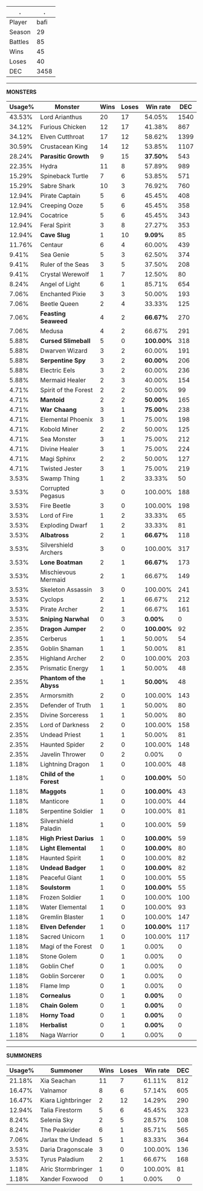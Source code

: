 .|.
|-|-
Player|bafi
Season|29
Battles|85
Wins|45
Loses|40
DEC|3458

---
**MONSTERS**

Usage%|Monster|Wins|Loses|Win rate|DEC|
-|-|-|-|-|-|
43.53%|Lord Arianthus|20|17|54.05%|1540|
34.12%|Furious Chicken|12|17|41.38%|867|
34.12%|Elven Cutthroat|17|12|58.62%|1399|
30.59%|Crustacean King|14|12|53.85%|1107|
28.24%|**Parasitic Growth**|9|15|**37.50%**|543|
22.35%|Hydra|11|8|57.89%|989|
15.29%|Spineback Turtle|7|6|53.85%|571|
15.29%|Sabre Shark|10|3|76.92%|760|
12.94%|Pirate Captain|5|6|45.45%|408|
12.94%|Creeping Ooze|5|6|45.45%|358|
12.94%|Cocatrice|5|6|45.45%|343|
12.94%|Feral Spirit|3|8|27.27%|353|
12.94%|**Cave Slug**|1|10|**9.09%**|85|
11.76%|Centaur|6|4|60.00%|439|
9.41%|Sea Genie|5|3|62.50%|374|
9.41%|Ruler of the Seas|3|5|37.50%|208|
9.41%|Crystal Werewolf|1|7|12.50%|80|
8.24%|Angel of Light|6|1|85.71%|654|
7.06%|Enchanted Pixie|3|3|50.00%|193|
7.06%|Beetle Queen|2|4|33.33%|125|
7.06%|**Feasting Seaweed**|4|2|**66.67%**|270|
7.06%|Medusa|4|2|66.67%|291|
5.88%|**Cursed Slimeball**|5|0|**100.00%**|318|
5.88%|Dwarven Wizard|3|2|60.00%|191|
5.88%|**Serpentine Spy**|3|2|**60.00%**|206|
5.88%|Electric Eels|3|2|60.00%|236|
5.88%|Mermaid Healer|2|3|40.00%|154|
4.71%|Spirit of the Forest|2|2|50.00%|99|
4.71%|**Mantoid**|2|2|**50.00%**|165|
4.71%|**War Chaang**|3|1|**75.00%**|238|
4.71%|Elemental Phoenix|3|1|75.00%|198|
4.71%|Kobold Miner|2|2|50.00%|125|
4.71%|Sea Monster|3|1|75.00%|212|
4.71%|Divine Healer|3|1|75.00%|224|
4.71%|Magi Sphinx|2|2|50.00%|127|
4.71%|Twisted Jester|3|1|75.00%|219|
3.53%|Swamp Thing|1|2|33.33%|50|
3.53%|Corrupted Pegasus|3|0|100.00%|188|
3.53%|Fire Beetle|3|0|100.00%|198|
3.53%|Lord of Fire|1|2|33.33%|65|
3.53%|Exploding Dwarf|1|2|33.33%|81|
3.53%|**Albatross**|2|1|**66.67%**|118|
3.53%|Silvershield Archers|3|0|100.00%|317|
3.53%|**Lone Boatman**|2|1|**66.67%**|173|
3.53%|Mischievous Mermaid|2|1|66.67%|149|
3.53%|Skeleton Assassin|3|0|100.00%|241|
3.53%|Cyclops|2|1|66.67%|212|
3.53%|Pirate Archer|2|1|66.67%|161|
3.53%|**Sniping Narwhal**|0|3|**0.00%**|0|
2.35%|**Dragon Jumper**|2|0|**100.00%**|92|
2.35%|Cerberus|1|1|50.00%|54|
2.35%|Goblin Shaman|1|1|50.00%|81|
2.35%|Highland Archer|2|0|100.00%|203|
2.35%|Prismatic Energy|1|1|50.00%|48|
2.35%|**Phantom of the Abyss**|1|1|**50.00%**|48|
2.35%|Armorsmith|2|0|100.00%|143|
2.35%|Defender of Truth|1|1|50.00%|80|
2.35%|Divine Sorceress|1|1|50.00%|80|
2.35%|Lord of Darkness|2|0|100.00%|158|
2.35%|Undead Priest|1|1|50.00%|81|
2.35%|Haunted Spider|2|0|100.00%|148|
2.35%|Javelin Thrower|0|2|0.00%|0|
1.18%|Lightning Dragon|1|0|100.00%|48|
1.18%|**Child of the Forest**|1|0|**100.00%**|50|
1.18%|**Maggots**|1|0|**100.00%**|43|
1.18%|Manticore|1|0|100.00%|44|
1.18%|Serpentine Soldier|1|0|100.00%|81|
1.18%|Silvershield Paladin|1|0|100.00%|59|
1.18%|**High Priest Darius**|1|0|**100.00%**|59|
1.18%|**Light Elemental**|1|0|**100.00%**|80|
1.18%|Haunted Spirit|1|0|100.00%|82|
1.18%|**Undead Badger**|1|0|**100.00%**|82|
1.18%|Peaceful Giant|1|0|100.00%|55|
1.18%|**Soulstorm**|1|0|**100.00%**|55|
1.18%|Frozen Soldier|1|0|100.00%|100|
1.18%|Water Elemental|1|0|100.00%|93|
1.18%|Gremlin Blaster|1|0|100.00%|147|
1.18%|**Elven Defender**|1|0|**100.00%**|117|
1.18%|Sacred Unicorn|1|0|100.00%|117|
1.18%|Magi of the Forest|0|1|0.00%|0|
1.18%|Stone Golem|0|1|0.00%|0|
1.18%|Goblin Chef|0|1|0.00%|0|
1.18%|Goblin Sorcerer|0|1|0.00%|0|
1.18%|Flame Imp|0|1|0.00%|0|
1.18%|**Cornealus**|0|1|**0.00%**|0|
1.18%|**Chain Golem**|0|1|**0.00%**|0|
1.18%|**Horny Toad**|0|1|**0.00%**|0|
1.18%|**Herbalist**|0|1|**0.00%**|0|
1.18%|Naga Warrior|0|1|0.00%|0|

---
**SUMMONERS**

Usage%|Summoner|Wins|Loses|Win rate|DEC|
-|-|-|-|-|-|
21.18%|Xia Seachan|11|7|61.11%|812|
16.47%|Valnamor|8|6|57.14%|605|
16.47%|Kiara Lightbringer|2|12|14.29%|290|
12.94%|Talia Firestorm|5|6|45.45%|323|
8.24%|Selenia Sky|2|5|28.57%|108|
8.24%|The Peakrider|6|1|85.71%|565|
7.06%|Jarlax the Undead|5|1|83.33%|364|
3.53%|Daria Dragonscale|3|0|100.00%|136|
3.53%|Tyrus Paladium|2|1|66.67%|168|
1.18%|Alric Stormbringer|1|0|100.00%|81|
1.18%|Xander Foxwood|0|1|0.00%|0|
